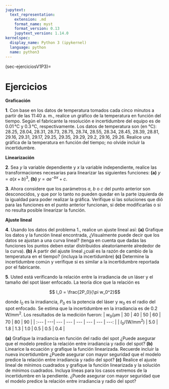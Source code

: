 ```yaml
---
jupytext:
  text_representation:
    extension: .md
    format_name: myst
    format_version: 0.13
    jupytext_version: 1.14.0
kernelspec:
  display_name: Python 3 (ipykernel)
  language: python
  name: python3
---
```


(sec-ejerciciosV1P3)=
# Ejercicios

**Graficación**

**1**. Con base en los datos de temperatura tomados cada cinco minutos a partir de las 11:40 a. m., realice un gráfico de la temperatura en función del tiempo. Según el fabricante la resolución e incertidumbre del equipo es de $0.01 \,\text{°C}$ y $0.3 \,\text{°C}$, respectivamente. Los datos de temperatura son (en °C): 28.25, 28.04, 28.31, 28.73, 28.75, 28.74, 28.55, 28.34, 28.45, 28.39, 28.81, 29.16, 29.31, 29.17, 29.25, 29.35, 29.29, 29.2, 29.16, 29.26. Realice una gráfica de la temperatura en función del tiempo; no olvide incluir la incertidumbre.

**Linearización**

**2**. Sea $y$ la variable dependiente y $x$ la variable independiente, realice las transformaciones necesarias para linearizar las siguientes funciones: **(a)** $y = a(x+b)^3$, **(b)** $y = ae^{-bx} + c$.

**3**. Ahora considere que los parámetros $a$, $b$ o $c$ del punto anterior son desconocidos, y que por lo tanto no pueden quedar en la parte izquierda de la igualdad para poder realizar la gráfica. Verifique si las soluciones que dió para las funciones en el punto anterior funcionan, si debe modificarlas o si no resulta posible linearizar la función.

**Ajuste lineal**

**4**. Usando los datos del problema 1., realice un ajuste lineal así: **(a)** Grafique los datos y la función lineal encontrada, ¿Visualmente puede decir que los datos se ajustan a una curva lineal? (tenga en cuenta que dadas las funciones los puntos deben estar distribuidos aleatoriamente alrededor de la curva). **(b)** A partir del ajuste  lineal ¿cuál es la razón de cambio de la temperatura en el tiempo? (incluya la incertidumbre) **(c)** Determine la incertidumbre común y verifique si es similar a la incertidumbre reportada por el fabricante.

**5**. Usted está verificando la relación entre la irradiancia de un láser y el tamaño del spot láser enfocado. La teoría dice que la relación es

$$ I_0 = \frac{2P_0}{\pi w_0^2}$$

donde $I_0$ es la irradiancia, $P_0$ es la potencia del láser y $w_0$ es el radio del spot enfocado. Se estima que la incertidumbre en la irradiancia es de $0.2 \, \text{W/mm}^2$. Los resultados de la medición fueron:
| $w_0$/$\mu$m | 30 | 40 | 50 | 60 | 70 | 80 | 90 |
| :--- | ---| --- | --- | --- | --- | --- | ---: |
| $I_0$/(W/mm$^2$) | 5.0 | 1.8 | 1.3 | 1.0 | 0.5 | 0.5 | 0.4 |

**(a)** Grafique la irradiancia en función del radio del spot ¿Puede asegurar que el modelo predice la relación entre irradiancia y radio del spot? **(b)** Linearice la ecuación y grafique la función linearizada. Recuerde incluir la nueva incertidumbre ¿Puede asegurar con mayor seguridad que el modelo predice la relación entre irradiancia y radio del spot? **(c)** Realice el ajuste lineal de mínimos cuadrados y grafique la función linearizada y la solución de mínimos cuadrados. Incluya líneas para los casos extremos de la incertidumbre en la pendiente. ¿Puede asegurar con mayor seguridad que el modelo predice la relación entre irradiancia y radio del spot?


